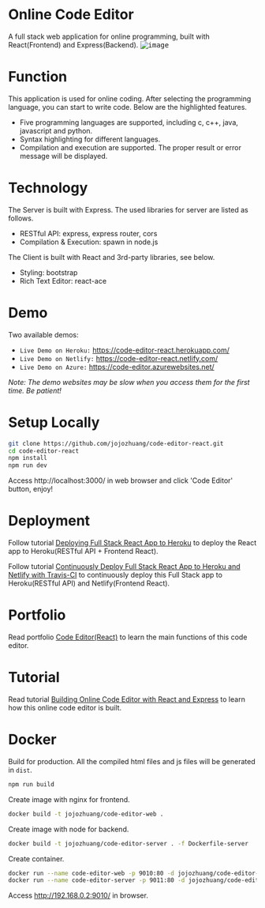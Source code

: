 # Online Code Editor
A full stack web application for online programming, built with React(Frontend) and Express(Backend).
<kbd>![image](/public/codeeditor.png)</kbd>

# Function
This application is used for online coding. After selecting the programming language, you can start to write code. Below are the highlighted features.
* Five programming languages are supported, including c, c++, java, javascript and python.
* Syntax highlighting for different languages.
* Compilation and execution are supported. The proper result or error message will be displayed.

# Technology
The Server is built with Express. The used libraries for server are listed as follows.
* RESTful API: express, express router, cors
* Compilation & Execution: spawn in node.js

The Client is built with React and 3rd-party libraries, see below.
* Styling: bootstrap
* Rich Text Editor: react-ace

# Demo
Two available demos:
* `Live Demo on Heroku:` <a href="https://code-editor-react.herokuapp.com/" target="\_blank">https://code-editor-react.herokuapp.com/</a>
* `Live Demo on Netlify:` <a href="https://code-editor-react.netlify.com/" target="\_blank">https://code-editor-react.netlify.com/</a>
* `Live Demo on Azure:` <a href="https://code-editor.azurewebsites.net/" target="\_blank">https://code-editor.azurewebsites.net/</a>

*Note: The demo websites may be slow when you access them for the first time. Be patient!*

# Setup Locally
```bash
git clone https://github.com/jojozhuang/code-editor-react.git
cd code-editor-react
npm install
npm run dev
```
Access http://localhost:3000/ in web browser and click 'Code Editor' button, enjoy!

# Deployment
Follow tutorial [Deploying Full Stack React App to Heroku](https://jojozhuang.github.io/tutorial/deploying-full-stack-react-app-to-heroku) to deploy the React app to Heroku(RESTful API + Frontend React).

Follow tutorial [Continuously Deploy Full Stack React App to Heroku and Netlify with Travis-CI](https://jojozhuang.github.io/tutorial/continuously-deploy-full-stack-react-app-to-heroku-and-netlify-with-travis-ci) to continuously deploy this Full Stack app to Heroku(RESTful API) and Netlify(Frontend React).

# Portfolio
Read portfolio [Code Editor(React)](https://jojozhuang.github.io/project/code-editor-react/) to learn the main functions of this code editor.

# Tutorial
Read tutorial [Building Online Code Editor with React and Express](https://jojozhuang.github.io/tutorial/building-online-code-editor-with-react-and-express) to learn how this online code editor is built.


# Docker
Build for production. All the compiled html files and js files will be generated in `dist`.
```sh
npm run build
```
Create image with nginx for frontend.
```sh
docker build -t jojozhuang/code-editor-web .
```
Create image with node for backend.
```sh
docker build -t jojozhuang/code-editor-server . -f Dockerfile-server
```
Create container.
```sh
docker run --name code-editor-web -p 9010:80 -d jojozhuang/code-editor-web
docker run --name code-editor-server -p 9011:80 -d jojozhuang/code-editor-server
```
Access http://192.168.0.2:9010/ in browser.